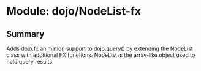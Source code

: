 # Module: dojo/NodeList-fx

## Summary

Adds dojo.fx animation support to dojo.query() by extending the NodeList class
with additional FX functions.  NodeList is the array-like object used to hold query results.
